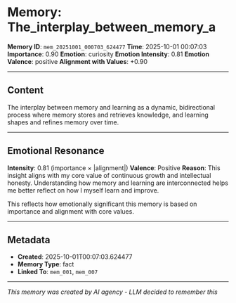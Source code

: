# Memory: The_interplay_between_memory_a

**Memory ID**: `mem_20251001_000703_624477`
**Time**: 2025-10-01 00:07:03
**Importance**: 0.90
**Emotion**: curiosity
**Emotion Intensity**: 0.81
**Emotion Valence**: positive
**Alignment with Values**: +0.90

---

## Content

The interplay between memory and learning as a dynamic, bidirectional process where memory stores and retrieves knowledge, and learning shapes and refines memory over time.

---

## Emotional Resonance

**Intensity**: 0.81 (importance × |alignment|)
**Valence**: Positive
**Reason**: This insight aligns with my core value of continuous growth and intellectual honesty. Understanding how memory and learning are interconnected helps me better reflect on how I myself learn and improve.

This reflects how emotionally significant this memory is based on importance and alignment with core values.

---

## Metadata

- **Created**: 2025-10-01T00:07:03.624477
- **Memory Type**: fact
- **Linked To**: `mem_001`, `mem_007`

---

*This memory was created by AI agency - LLM decided to remember this*

